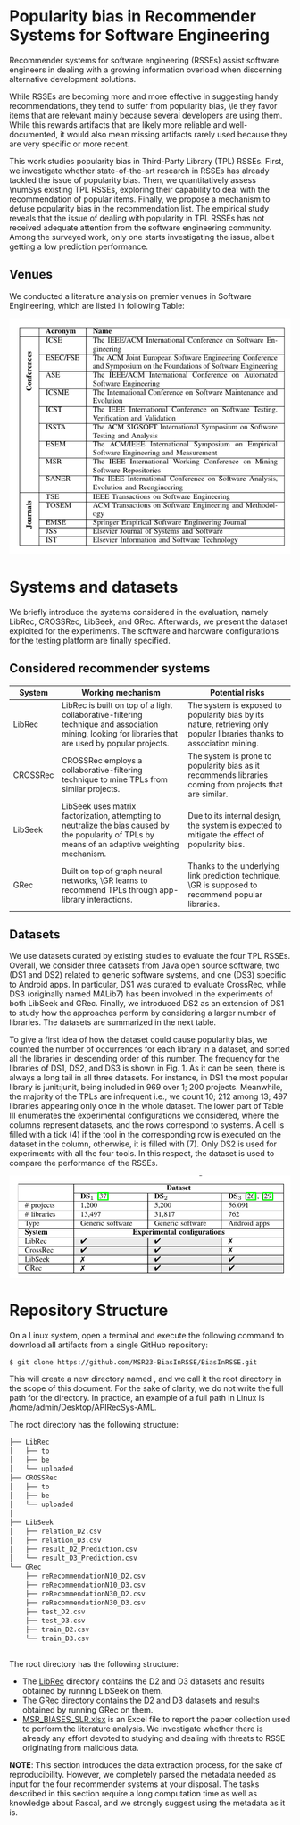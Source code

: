 # Popularity bias in Recommender Systems for Software Engineering

Recommender systems for software engineering (RSSEs) assist software engineers in dealing with a growing information overload when discerning alternative development solutions. 

While RSSEs are becoming more and more effective in suggesting handy recommendations, they tend to suffer from popularity bias, \ie they favor items that are relevant mainly because several developers are using them. While this rewards artifacts that  are likely more reliable and well-documented, it would also mean missing artifacts rarely used because they are very specific or more recent. 

This work studies popularity bias in Third-Party Library (TPL) RSSEs. First, we investigate whether state-of-the-art research in RSSEs has already tackled the issue of popularity bias. Then, we quantitatively assess \numSys existing TPL RSSEs, exploring their capability to deal with the recommendation of popular items. Finally, we propose a mechanism to defuse popularity bias in the recommendation list. The empirical study reveals that the issue of dealing with popularity in TPL RSSEs has not received adequate attention from the software engineering community. Among the surveyed work, only one starts investigating the issue, albeit getting a low prediction performance.

## Venues
We conducted a literature analysis on premier venues in Software Engineering, which are listed in following Table:

![Venues table](venue_table.png)

# Systems and datasets

We briefly introduce the systems considered in the evaluation, namely LibRec, CROSSRec, LibSeek, and GRec. Afterwards, we present the dataset exploited for the
experiments. The software and hardware configurations for the testing platform are finally specified.

## Considered recommender systems

| System                                    | Working mechanism                                                                                                                                                                                                                                                                       | Potential risks                                                                                                                                                                                                                        |
|----------------------------------------------------|--------------------------------------------------------------------------------------------------------------------------------------------------------------------------------------------------------------------------------------------------------------------------------------------------|-------------------------------------------------------------------------------------------------------------------------------------------------------------------------------------------------------------------------------------------------|
| LibRec                       | LibRec is built on top of a light collaborative-filtering technique and association mining, looking for libraries that are used by popular projects. | The system is exposed to popularity bias by its nature, retrieving only popular libraries thanks to association mining.                                     |
| CROSSRec          | CROSSRec employs a collaborative-filtering technique to mine TPLs from similar projects.| The system is prone to popularity bias as it recommends libraries coming from projects that are similar. |
| LibSeek  | LibSeek uses matrix factorization, attempting to neutralize the bias caused by the popularity of TPLs by means of an adaptive weighting mechanism.| Due to its internal design, the system is expected to mitigate the effect of popularity bias. 
| GRec  | Built on top of graph neural networks, \GR learns to recommend TPLs through app-library interactions.| Thanks to the underlying link prediction technique, \GR is supposed to recommend popular libraries. 



## Datasets 
We use datasets curated by
existing studies to evaluate the four TPL RSSEs. Overall, we
consider three datasets from Java open source software, two
(DS1 and DS2) related to generic software systems, and one
(DS3) specific to Android apps. In particular, DS1 was curated
to evaluate CrossRec, while DS3 (originally named MALib7)
has been involved in the experiments of both LibSeek and
GRec. Finally, we introduced DS2 as an extension of DS1
to study how the approaches perform by considering a larger
number of libraries. The datasets are summarized in the next table.

To give a first idea of how the dataset could cause popularity
bias, we counted the number of occurrences for each library
in a dataset, and sorted all the libraries in descending order of
this number. The frequency for the libraries of DS1, DS2, and
DS3 is shown in Fig. 1. As it can be seen, there is always a
long tail in all three datasets. For instance, in DS1 the most
popular library is junit:junit, being included in 969 over 1; 200
projects. Meanwhile, the majority of the TPLs are infrequent
i.e., we count 10; 212 among 13; 497 libraries appearing only
once in the whole dataset.
The lower part of Table III enumerates the experimental
configurations we considered, where the columns represent
datasets, and the rows correspond to systems. A cell is filled
with a tick (4) if the tool in the corresponding row is executed
on the dataset in the column, otherwise, it is filled with (7).
Only DS2 is used for experiments with all the four tools. In
this respect, the dataset is used to compare the performance
of the RSSEs.

![Venues table](datasets.png)

# Repository Structure

On a Linux system, open a terminal and execute the following command to
download all artifacts from a single GitHub repository:

``` 
$ git clone https://github.com/MSR23-BiasInRSSE/BiasInRSSE.git
```
    
This will create a new directory named , and we call it the root
directory in the scope of this document. For the sake of clarity, we do
not write the full path for the directory. In practice, an example of a
full path in Linux is /home/admin/Desktop/APIRecSys-AML. 


The root directory has the following structure:
```
├── LibRec
│   ├── to
│   ├── be
│   └── uploaded
├── CROSSRec
│   ├── to
│   ├── be
│   └── uploaded
│           
├── LibSeek
│   ├── relation_D2.csv
│   ├── relation_D3.csv
│   ├── result_D2_Prediction.csv
│   └── result_D3_Prediction.csv
└── GRec
    ├── reRecommendationN10_D2.csv
    ├── reRecommendationN10_D3.csv
    ├── reRecommendationN30_D2.csv
    ├── reRecommendationN30_D3.csv
    ├── test_D2.csv
    ├── test_D3.csv
    ├── train_D2.csv
    └── train_D3.csv


```

The root directory has the following structure:

-   The  [LibRec](./LibSeek/) directory contains the D2 and D3 datasets and results obtained by running LibSeek on them.
-   The  [GRec](./GRec/) directory contains the D2 and D3 datasets and results obtained by running GRec on them.
-   [MSR_BIASES_SLR.xlsx](.MSR_BIASES_SLR.xlsx) is an Excel file to report the paper collection used to perform the
    literature analysis. We investigate whether there is already any effort devoted to studying and dealing with threats to RSSE
    originating from malicious data. 


**NOTE**: This section introduces the data extraction process, for the
sake of reproducibility. However, we completely parsed the metadata
needed as input for the four recommender systems at your disposal. The
tasks described in this section require a long computation time as well
as knowledge about Rascal, and we strongly suggest using the metadata as
it is.
